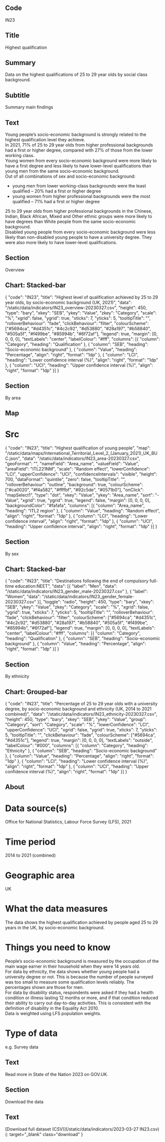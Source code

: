 ## Code
IN23

## Title
Highest qualification

## Summary
Data on the highest qualifications of 25 to 29 year olds by social class background.

## Subtitle
Summary main findings

## Text
Young people’s socio-economic background is strongly related to the highest qualification level they achieve.
<br>
In 2021, 71% of 25 to 29 year olds from higher professional backgrounds had a first or higher degree, compared with 27% of those from the lower working class.
<br>
Young women from every socio-economic background were more likely to have a first degree and less likely to have lower-level qualifications than young men from the same socio-economic background. 
<br>
Out of all combinations of sex and socio-economic background:
<ul class="govuk-list">
<li>young men from lower working-class backgrounds were the least qualified – 20% had a first or higher degree</li>
<li>young women from higher professional backgrounds were the most qualified – 71% had a first or higher degree</li>
</ul>
25 to 29 year olds from higher professional backgrounds in the Chinese, Indian, Black African, Mixed and Other ethnic groups were more likely to have degrees than White people from the same socio-economic background.
<br>
Disabled young people from every socio-economic background were less likely than non-disabled young people to have a university degree. They were also more likely to have lower-level qualifications.

## Section
Overview

## Chart: Stacked-bar
{
    "code": "IN23",
    "title": "Highest level of qualification achieved by 25 to 29 year olds, by socio-economic background (UK, 2021)",
    "data": "/static/data/indicators/IN23_overview-20230327.csv",
    "height": 450,
    "type": "bary",
    "xkey": "SEB",
    "ykey": "Value",
    "zkey": "Category",
    "scale": "%",
    "xgrid": false,
    "ygrid": true,
    "xticks": 7,
    "yticks": 5,
    "tooltipTitle": "",
    "rolloverBehaviour": "fade",
    "clickBehaviour": "filter",
    "colourScheme": ["#5694ca", "#d4351c", "#4c2c92", "#d53880", "#28a197", "#b58840", "#505a5f", "#f499be", "#85994b", "#6f72af"],
    "legend": true,
    "margin": [0, 0, 0, 0],
    "textLabels": "center",
    "labelColour": "#fff",
    "columns": [{
        "column": "Category",
        "heading": "Qualification"
    }, {
        "column": "SEB",
        "heading": "Socio-economic background"
    }, {
        "column": "Value",
        "heading": "Percentage",
        "align": "right",
        "format": "1dp"
    }, {
        "column": "LCI",
        "heading": "Lower confidence interval (%)",
        "align": "right",
        "format": "1dp"
    }, {
        "column": "UCI",
        "heading": "Upper confidence interval (%)",
        "align": "right",
        "format": "1dp"
    }]
}

## Section
By area

## Map
# Src
{
    "code": "IN23",
    "title": "Highest qualification of young people",
    "map": "/static/data/maps/International_Territorial_Level_2_(January_2021)_UK_BUC.json",
    "data": "/static/data/indicators/IN23_area-20230327.csv",
    "geoFormat": "",
    "nameField": "Area_name",
    "valueField": "Value",
    "areaField": "ITL221NM",
    "scale": "Random effect",
    "lowerConfidence": "LCI",
    "upperConfidence": "UCI",
    "confidenceIntervals": "visible",
    "height": 700,
    "dataFormat": "quintile",
    "zero": false,
    "tooltipTitle": "",
    "rolloverBehaviour": "outline",
    "background": true,
    "colourScheme": ["#ca0020", "#f4a582", "#ffffbf", "#92c5de", "#0571b0"],
    "onClick": "mapSelect1",
    "type": "dot",
    "xkey": "Value",
    "ykey": "Area_name",
    "sort": "-Value",
    "xgrid": true,
    "ygrid": true,
    "legend": false,
    "margin": [0, 0, 0, 0],
    "backgroundColor": "#fafafa",
    "columns": [{
        "column": "Area_name",
        "heading": "ITL2 region"
    }, {
        "column": "Value",
        "heading": "Random effect",
        "align": "right",
        "format": "1dp"
    }, {
        "column": "LCI",
        "heading": "Lower confidence interval",
        "align": "right",
        "format": "1dp"
    }, {
        "column": "UCI",
        "heading": "Upper confidence interval",
        "align": "right",
        "format": "1dp"
    }]
}

## Section
By sex

## Chart: Stacked-bar
{
    "code": "IN23",
    "title": "Destinations following the end of compulsory full-time education:NEET",
    "data": [{
        "label": "Men",
        "data": "/static/data/indicators/IN23_gender_male-20230327.csv"
    }, {
        "label": "Women",
        "data": "/static/data/indicators/IN23_gender_female-20230327.csv"
    }],
    "toggle": "radio",
    "height": 450,
    "type": "bary",
    "xkey": "SEB",
    "ykey": "Value",
    "zkey": "Category",
    "scale": "%",
    "xgrid": false,
    "ygrid": true,
    "xticks": 7,
    "yticks": 5,
    "tooltipTitle": "",
    "rolloverBehaviour": "fade",
    "clickBehaviour": "filter",
    "colourScheme": ["#5694ca", "#d4351c", "#4c2c92", "#d53880", "#28a197", "#b58840", "#505a5f", "#f499be", "#85994b", "#6f72af"],
    "legend": true,
    "margin": [0, 0, 0, 0],
    "textLabels": "center",
    "labelColour": "#fff",
    "columns": [{
        "column": "Category",
        "heading": "Qualification"
    }, {
        "column": "SEB",
        "heading": "Socio-economic background"
    }, {
        "column": "Value",
        "heading": "Percentage",
        "align": "right",
        "format": "1dp"
    }]
}

## Section
By ethnicity

## Chart: Grouped-bar
{
    "code": "IN23",
    "title": "Percentage of 25 to 29 year olds with a university degree, by socio-economic background and ethnicity (UK, 2014 to 2021 combined)",
    "data": "/static/data/indicators/IN23_ethnicity-20230327.csv",
    "height": 450,
    "type": "bary",
    "xkey": "SEB",
    "ykey": "Value",
    "group": "Category",
    "sort": "Category",
    "scale": "%",
    "lowerConfidence": "LCI",
    "upperConfidence": "UCI",
    "xgrid": false,
    "ygrid": true,
    "xticks": 7,
    "yticks": 5,
    "tooltipTitle": "",
    "clickBehaviour": "fade",
    "colourScheme": ["#5694ca", "#d4351c"],
    "legend": true,
    "margin": [0, 0, 0, 0],
    "textLabels": "outside",
    "labelColour": "#000",
    "columns": [{
        "column": "Category",
        "heading": "Ethnicity"
    }, {
        "column": "SEB",
        "heading": "Socio-economic background"
    }, {
        "column": "Value",
        "heading": "Percentage",
        "align": "right",
        "format": "1dp"
    }, {
        "column": "LCI",
        "heading": "Lower confidence interval (%)",
        "align": "right",
        "format": "1dp"
    }, {
        "column": "UCI",
        "heading": "Upper confidence interval (%)",
        "align": "right",
        "format": "1dp"
    }]
}

## About
# Data source(s)
Office for National Statistics, Labour Force Survey (LFS), 2021

# Time period
2014 to 2021 (combined)

# Geographic area
UK

# What the data measures
The data shows the highest qualification achieved by people aged 25 to 29 years in the UK, by socio-economic background.

# Things you need to know
People’s socio-economic background is measured by the occupation of the main wage earner in their household when they were 14 years old.
<br>
For data by ethnicity, the data shows whether young people had a university degree or not. This is because the number of people surveyed was too small to measure some qualification levels reliably. The percentages shown are those for men. 
<br>
For data by disability status, respondents were asked if they had a health condition or illness lasting 12 months or more, and if that condition reduced their ability to carry out day-to-day activities. This is consistent with the definition of disability in the Equality Act 2010.
<br>
Data is weighted using LFS population weights.

# Type of data
e.g. Survey data

## Text
Read more in State of the Nation 2023 on GOV.UK.

## Section
Download the data

## Text
[Download full dataset (CSV)](/static/data/indicators/2023-03-27 IN23.csv){: target="_blank" class="download" }
